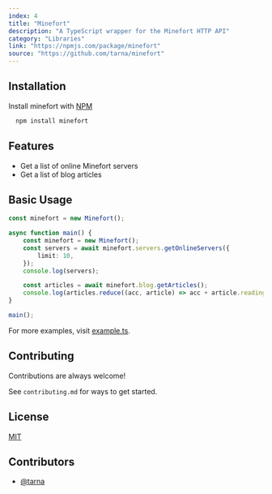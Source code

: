 ```yaml
---
index: 4
title: "Minefort"
description: "A TypeScript wrapper for the Minefort HTTP API"
category: "Libraries"
link: "https://npmjs.com/package/minefort"
source: "https://github.com/tarna/minefort"
---
```


## Installation
Install minefort with [NPM](https://npmjs.com)

```bash
  npm install minefort
```

## Features
- Get a list of online Minefort servers
- Get a list of blog articles

## Basic Usage
```ts
const minefort = new Minefort();

async function main() {
    const minefort = new Minefort();
    const servers = await minefort.servers.getOnlineServers({
        limit: 10,
    });
    console.log(servers);

    const articles = await minefort.blog.getArticles();
    console.log(articles.reduce((acc, article) => acc + article.readingTime, 0));
}

main();
```

For more examples, visit [example.ts](https://github.com/tarna/minefort/blob/master/src/example.ts).

## Contributing
Contributions are always welcome!

See `contributing.md` for ways to get started.

## License
[MIT](https://choosealicense.com/licenses/mit)

## Contributors
- [@tarna](https://www.github.com/tarna)